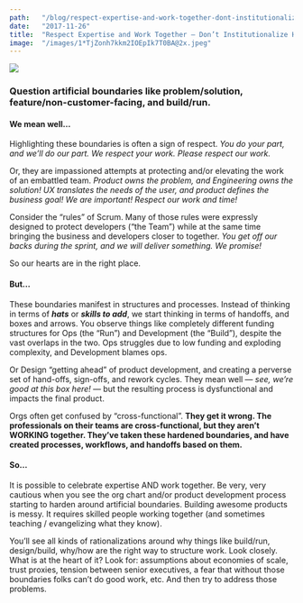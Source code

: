 ```yaml
---
path:	"/blog/respect-expertise-and-work-together-dont-institutionalize-handoffs"
date:	"2017-11-26"
title:	"Respect Expertise and Work Together — Don’t Institutionalize Handoffs"
image:	"/images/1*TjZonh7kkm2IOEpIk7T0BA@2x.jpeg"
---
```


![](/images/1*TjZonh7kkm2IOEpIk7T0BA@2x.jpeg)

### Question artificial boundaries like problem/solution, feature/non-customer-facing, and build/run.

#### We mean well…

Highlighting these boundaries is often a sign of respect. *You do your part, and we’ll do our part. We respect your work. Please respect our work.*

Or, they are impassioned attempts at protecting and/or elevating the work of an embattled team. *Product owns the problem, and Engineering owns the solution! UX translates the needs of the user, and product defines the business goal! We are important! Respect our work and time!*

Consider the “rules” of Scrum. Many of those rules were expressly designed to protect developers (“the Team”) while at the same time bringing the business and developers closer to together. *You get off our backs during the sprint, and we will deliver something. We promise!*

So our hearts are in the right place.

#### But…

These boundaries manifest in structures and processes. Instead of thinking in terms of ***hats*** or ***skills to add***, we start thinking in terms of handoffs, and boxes and arrows. You observe things like completely different funding structures for Ops (the “Run”) and Development (the “Build”), despite the vast overlaps in the two. Ops struggles due to low funding and exploding complexity, and Development blames ops.

Or Design “getting ahead” of product development, and creating a perverse set of hand-offs, sign-offs, and rework cycles. They mean well — *see, we’re good at this box here!* — but the resulting process is dysfunctional and impacts the final product.

Orgs often get confused by “cross-functional”. **They get it wrong. The professionals on their teams are cross-functional, but they aren’t WORKING together. They’ve taken these hardened boundaries, and have created processes, workflows, and handoffs based on them.**

#### So…

It is possible to celebrate expertise AND work together. Be very, very cautious when you see the org chart and/or product development process starting to harden around artificial boundaries. Building awesome products is messy. It requires skilled people working together (and sometimes teaching / evangelizing what they know).

You’ll see all kinds of rationalizations around why things like build/run, design/build, why/how are the right way to structure work. Look closely. What is at the heart of it? Look for: assumptions about economies of scale, trust proxies, tension between senior executives, a fear that without those boundaries folks can’t do good work, etc. And then try to address those problems.

